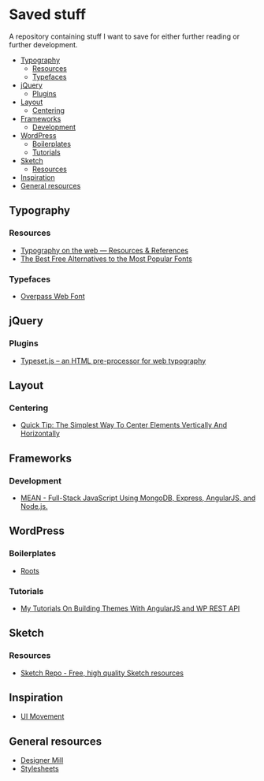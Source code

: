 # Saved stuff
A repository containing stuff I want to save for either further reading or further development.

<!-- START doctoc generated TOC please keep comment here to allow auto update -->
<!-- DON'T EDIT THIS SECTION, INSTEAD RE-RUN doctoc TO UPDATE -->


- [Typography](#typography)
  - [Resources](#resources)
  - [Typefaces](#typefaces)
- [jQuery](#jquery)
  - [Plugins](#plugins)
- [Layout](#layout)
  - [Centering](#centering)
- [Frameworks](#frameworks)
  - [Development](#development)
- [WordPress](#wordpress)
  - [Boilerplates](#boilerplates)
  - [Tutorials](#tutorials)
- [Sketch](#sketch)
  - [Resources](#resources-1)
- [Inspiration](#inspiration)
- [General resources](#general-resources)

<!-- END doctoc generated TOC please keep comment here to allow auto update -->

## Typography
### Resources
- [Typography on the web — Resources & References](https://typographyontheweb.com/)
- [The Best Free Alternatives to the Most Popular Fonts](http://blog.spoongraphics.co.uk/articles/the-best-free-alternatives-to-the-most-popular-fonts)

### Typefaces
- [Overpass Web Font](http://overpassfont.org/)


## jQuery
### Plugins
- [Typeset.js – an HTML pre-processor for web typography](https://blot.im/typeset/?utm_source=designernews)


## Layout
### Centering
- [Quick Tip: The Simplest Way To Center Elements Vertically And Horizontally](http://tutorialzine.com/2015/09/quick-tip-the-simplest-way-to-center-elements-vertically-and-horizontally/)

## Frameworks
### Development
- [MEAN - Full-Stack JavaScript Using MongoDB, Express, AngularJS, and Node.js.](http://mean.io/#!/)


## WordPress
### Boilerplates
- [Roots](https://roots.io/)

### Tutorials
- [My Tutorials On Building Themes With AngularJS and WP REST API](https://1fix.io/angularjs-wp-rest-api/)

## Sketch
### Resources
- [Sketch Repo - Free, high quality Sketch resources](http://sketchrepo.com/)


## Inspiration
- [UI Movement](http://www.uimovement.com)

## General resources
- [Designer Mill](http://www.designermill.com)
- [Stylesheets](https://stylesheets.co/)